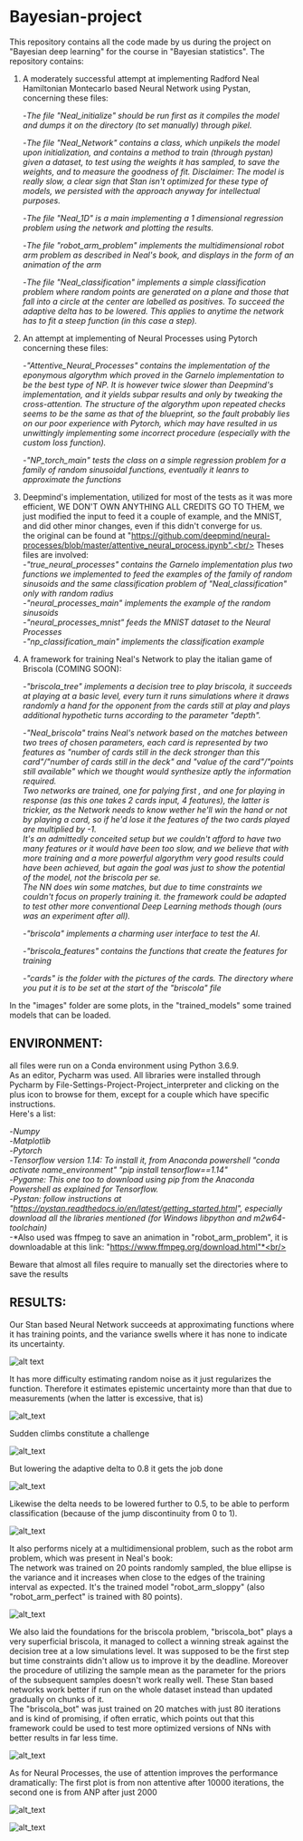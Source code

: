 # Bayesian-project
This repository contains all the code made by us during the project on "Bayesian deep learning" for the course in "Bayesian statistics".
The repository contains:


1. A moderately successful attempt at implementing Radford Neal Hamiltonian Montecarlo based Neural Network using Pystan, concerning these files:  <br/> 

    -*The file "Neal_initialize" should be run first as it compiles the model and dumps it on the directory (to set manually)                      through pikel.*  <br/>

    -*The file "Neal_Network" contains a class, which unpikels the model upon initialization, and contains a method to train (through pystan) given a dataset, to test using the weights it has sampled, to save the weights, and to measure the goodness of fit. Disclaimer: The model is really slow, a clear sign that Stan isn't optimized for these type of models, we persisted with the approach anyway for intellectual purposes.* <br/>

    -*The file "Neal_1D" is a main implementing a 1 dimensional regression problem using the network and plotting the results.* <br/>

    -*The file "robot_arm_problem" implements the multidimensional robot arm problem as described in Neal's book, and displays in the form of an animation of the arm* <br/>
    
    -*The file "Neal_classification" implements a simple classification problem where random points are generated on a plane and those that fall into a circle at the center are labelled as positives. To succeed the adaptive delta has to be lowered. This applies to anytime the network has to fit a steep function (in this case a step).*<br/>


2. An attempt at implementing of Neural Processes using Pytorch concerning these files:

      -*"Attentive_Neural_Processes" contains the implementation of the eponymous algorythm which proved in the Garnelo implementation to be the best type of NP. It is however twice slower than Deepmind's implementation, and it yields subpar results and only by tweaking the cross-attention. The structure of the algorythm upon repeated checks seems to be the same as that of the blueprint, so the fault probably lies on our poor experience with Pytorch, which may have resulted in us unwittingly implementing some incorrect procedure (especially with the custom loss function).* <br/>

      -*"NP_torch_main" tests the class on a simple regression problem for a family of random sinusoidal functions, eventually it leanrs to approximate the functions* <br/>

3. Deepmind's implementation, utilized for most of the tests as it was more efficient, WE DON'T OWN ANYTHING ALL CREDITS GO TO THEM, we just modified the input to feed it a couple of example, and the MNIST, and did other minor changes, even if this didn't converge for us.<br/>
the original can be found at "https://github.com/deepmind/neural-processes/blob/master/attentive_neural_process.ipynb".<br/>
Theses files are involved:<br/>
      -*"true_neural_processes" contains the Garnelo implementation plus two functions we implemented to feed the examples of the family of random sinusoids and the same classification problem of "Neal_classification" only with random radius *<br/>
      -*"neural_processes_main" implements the example of the random sinusoids*<br/>
      -*"neural_processes_mnist" feeds the MNIST dataset to the Neural Processes*<br/>
      -*"np_classification_main" implements the classification example*<br/>
      

4. A framework for training Neal's Network to play the italian game of Briscola (COMING SOON): <br/>

      -*"briscola_tree" implements a decision tree to play briscola, it succeeds at playing at a basic level, every turn it runs simulations where it draws randomly a hand for the opponent from the cards still at play and plays additional hypothetic turns according to the parameter "depth".* <br/>

      -*"Neal_briscola" trains Neal's network based on the matches between two trees of chosen parameters, each card is represented by two features as "number of cards still in the deck stronger than this card"/"number of cards still in the deck" and "value of the card"/"points still available" which we thought would synthesize aptly the information required.<br/> 
      Two networks are trained, one for palying first , and one for playing in response (as this one takes 2 cards input, 4 features), the latter is trickier, as the Network needs to know wether he'll win the hand or not by playing a card, so if he'd lose it the features of the two cards played are multiplied by -1. <br/> 
      It's an admittedly conceited setup but we couldn't afford to have two many features or it would have been too slow, and we believe that with more training and a more powerful algorythm very good results could have been achieved, but again the goal was just to show the potential of the model, not the briscola per se.<br/>
      The NN does win some matches, but due to time constraints we couldn't focus on properly training it. the framework could be adapted to test other more conventional Deep Learning methods though (ours was an experiment after all).* <br/>

      -*"briscola" implements a charming user interface to test the AI.* <br/>
      
      -*"briscola_features" contains the functions that create the features for training*<br/>

      -*"cards" is the folder with the pictures of the cards. The directory where you put it is to be set at the start of the "briscola" file* <br/>
      
In the "images" folder are some plots, in the "trained_models" some trained models that can be loaded.


ENVIRONMENT:<br/> 
---------------
all files were run on a Conda environment using Python 3.6.9.<br/> 
As an editor, Pycharm was used.
All libraries were installed through Pycharm by File-Settings-Project-Project_interpreter and clicking on the plus icon to browse for them, except for a couple which have specific instructions.<br/> 
Here's a list:<br/> 

-*Numpy*<br/> 
-*Matplotlib*<br/> 
-*Pytorch*<br/> 
-*Tensorflow version 1.14: To install it, from Anaconda powershell "conda activate name_environment"  "pip install tensorflow==1.14"*<br/> 
-*Pygame: This one too to download using pip from the Anaconda Powershell as explained for Tensorflow.*<br/> 
-*Pystan: follow instructions at "https://pystan.readthedocs.io/en/latest/getting_started.html", especially download all the libraries mentioned (for Windows libpython and m2w64-toolchain)*<br/> 
-*Also used was ffmpeg to save an animation in "robot_arm_problem", it is downloadable at this link: "https://www.ffmpeg.org/download.html"*<br/> 

Beware that almost all files require to manually set the directories where to save the results<br/> 


RESULTS:<br/>
-------------
Our Stan based Neural Network succeeds at approximating functions where it has training points, and the variance swells where it has none to indicate its uncertainty.

![alt text](https://github.com/CaloPando/Bayesian-project/blob/master/images/train_on_range2.png)

It has more difficulty estimating random noise as it just regularizes the function. Therefore it estimates epistemic uncertainty more than that due to measurements (when the latter is excessive, that is)

![alt_text](https://github.com/CaloPando/Bayesian-project/blob/master/images/regression_perturbed_high_noise.png)

Sudden climbs constitute a challenge

![alt_text](https://github.com/CaloPando/Bayesian-project/blob/master/images/delta_099.png)

But lowering the adaptive delta to 0.8 it gets the job done

![alt_text](https://github.com/CaloPando/Bayesian-project/blob/master/images/xcubo_delta08.png)

Likewise the delta needs to be lowered further to 0.5, to be able to perform classification (because of the jump discontinuity from 0 to 1).

![alt_text](https://github.com/CaloPando/Bayesian-project/blob/master/images/Neal_classification.png)

It also performs nicely at a multidimensional problem, such as the robot arm problem, which was present in Neal's book:<br/>
The network was trained on 20 points randomly sampled, the blue ellipse is the variance and it increases when close to the edges of the training interval as expected. It's the trained model "robot_arm_sloppy" (also "robot_arm_perfect" is trained with 80 points). 

![alt_text](https://github.com/CaloPando/Bayesian-project/blob/master/images/frame_robot_arm.PNG)



We also laid the foundations for the briscola problem, "briscola_bot" plays a very superficial briscola, it managed to collect a winning streak against the decision tree at a low simulations level. It was supposed to be the first step but time constraints didn't allow us to improve it by the deadline. Moreover the procedure of utilizing the sample mean as the parameter for the priors of the subsequent samples doesn't work really well. These Stan based networks work better if run on the whole dataset instead than updated gradually on chunks of it.<br/>
The "briscola_bot" was just trained on 20 matches with just 80 iterations and is kind of promising, if often erratic, which points out that this framework could be used to test more optimized versions of NNs with better results in far less time.

![alt_text](https://github.com/CaloPando/Bayesian-project/blob/master/images/briscola_UI.PNG)

As for Neural Processes, the use of attention improves the performance dramatically: The first plot is from non attentive after 10000 iterations, the second one is from ANP after just 2000

![alt_text](https://github.com/CaloPando/Bayesian-project/blob/master/images/NP_nonattentive_10000.png)

![alt_text](https://github.com/CaloPando/Bayesian-project/blob/master/images/ANP_2000.png)





